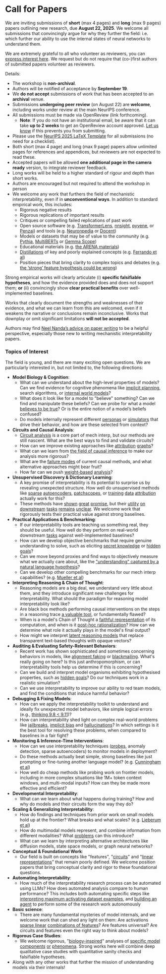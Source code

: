 # Call for Papers
We are inviting submissions of **short** (max 4 pages) and **long** (max 9 pages) papers outlining new research, due **August 22, 2025**. We welcome all submissions that convincingly argue for why they further the field: i.e. which further our ability to use the internal states of neural networks to understand them. 

We are extremely grateful to all who volunteer as reviewers, you can [express interest here](https://www.google.com/url?q=https://docs.google.com/forms/d/e/1FAIpQLSdiw1SJllzoTz_nqzDTzTOGb9DV3W_truQyh-WvYj_QGIi7Mg/viewform?usp%3Ddialog&sa=D&source=editors&ust=1753733279406521&usg=AOvVaw2u4G_yO0LuPSty3IeAUEN-). We request but do not require that (co-)first authors of submitted papers volunteer as reviewers. 

Details: 
* The workshop is **non-archival**.
* Authors will be notified of acceptance by **September 19**.
* We **do not accept** submissions of work that has been accepted to an **archival** venue.
* Submissions **undergoing peer review** (on August 22) are **welcome**, including works under review at the main NeurIPS conference.
* All submissions must be made via OpenReview (link forthcoming).
  * **Note**: If you do not have an institutional email, be aware that it can take **up to 2 weeks** to get an OpenReview account approved. [Let us know](mailto:neurips2025@mechinterpworkshop.com) if this prevents you from submitting.
* Please use the [NeurIPS 2025 LaTeX Template](https://www.google.com/url?q=https://media.neurips.cc/Conferences/NeurIPS2025/Styles.zip&sa=D&source=editors&ust=1753733279407773&usg=AOvVaw1-9JTGUKTjkK6w-dAzjgXn) for all submissions (no need for a checklist).
* Both short (max 4 page) and long (max 9 page) papers allow unlimited pages for references and appendices, but reviewers are not expected to read these.
* Accepted papers will be allowed **one additional page in the camera ready** version, to integrate reviewer feedback.
* Long works will be held to a higher standard of rigour and depth than short works.
* Authors are encouraged but not required to attend the workshop in person
* We welcome any work that furthers the field of mechanistic interpretability, even if in **unconventional ways**. In addition to standard empirical work, this includes:
  * Rigorous negative results
  * Rigorous replications of important results
  * Critiques or compelling failed replications of past work
  * Open source software (e.g. [TransformerLens](https://www.google.com/url?q=https://github.com/neelnanda-io/TransformerLens&sa=D&source=editors&ust=1753733279408964&usg=AOvVaw1l0iOoXoH7lcRyHMSFwgg9), [nnsight](https://www.google.com/url?q=https://github.com/ndif-team/nnsight&sa=D&source=editors&ust=1753733279409036&usg=AOvVaw2x_t_3sF552GWMwcbO6GcR), [pyvene](https://www.google.com/url?q=https://github.com/stanfordnlp/pyvene/tree/main/pyvene/models/mlp&sa=D&source=editors&ust=1753733279409112&usg=AOvVaw3pMoOtlnNBNYMPzaeXyXJF), or [Penzai](https://www.google.com/url?q=https://github.com/google-deepmind/penzai&sa=D&source=editors&ust=1753733279409192&usg=AOvVaw3PrwglqUynlI1zPxeEPdkW)) and tools (e.g. [Neuronpedia](https://www.google.com/url?q=http://neuronpedia.org&sa=D&source=editors&ust=1753733279409282&usg=AOvVaw0PPCPJSQRjtYmKR-1uTtLt) or [Docent](https://www.google.com/url?q=https://transluce.org/introducing-docent&sa=D&source=editors&ust=1753733279409360&usg=AOvVaw0UZ5ZEBj0fIL3o7pQfaQfN))
  * Models or datasets that may be of value to the community (e.g. [Pythia](https://www.google.com/url?q=https://arxiv.org/abs/2304.01373&sa=D&source=editors&ust=1753733279409505&usg=AOvVaw1fO7fL7LJyGhGr0_ZehEL8), [MultiBERTs](https://www.google.com/url?q=https://arxiv.org/abs/2106.16163&sa=D&source=editors&ust=1753733279409565&usg=AOvVaw0-yZN7qDH6knBiSHGdkEsz) or [Gemma Scope](https://www.google.com/url?q=https://arxiv.org/abs/2408.05147&sa=D&source=editors&ust=1753733279409629&usg=AOvVaw1op_iasICfw-HnMOc1fyQV))
  * Educational materials (e.g. [the ARENA materials](https://www.google.com/url?q=https://arena3-chapter1-transformer-interp.streamlit.app/&sa=D&source=editors&ust=1753733279409768&usg=AOvVaw0bAtc12nKoF16sKSCo8wq-))
  * [Distillations](https://www.google.com/url?q=https://distill.pub/2017/research-debt/&sa=D&source=editors&ust=1753733279409858&usg=AOvVaw2HkxZH1z0PUgCALRz-_8IB) of key and poorly explained concepts (e.g. [Ferrando et al](https://www.google.com/url?q=https://arxiv.org/abs/2405.00208&sa=D&source=editors&ust=1753733279409968&usg=AOvVaw1alquKFWcPpULjOPiuUO-y))
  * Position pieces that bring clarity to complex topics and debates (e.g. [the ‘strong’ feature hypothesis could be wrong](https://www.google.com/url?q=https://www.alignmentforum.org/posts/tojtPCCRpKLSHBdpn/the-strong-feature-hypothesis-could-be-wrong&sa=D&source=editors&ust=1753733279410185&usg=AOvVaw2QF1Q01jMIyVB68lXnTLWi))

Strong empirical works will clearly articulate (i) **specific falsifiable hypotheses**, and how the evidence provided does and does not support them; **or** (ii) convincingly show **clear practical benefits** over well-implemented baselines. 

Works that clearly document the strengths and weaknesses of their evidence, and what we can learn from this are welcomed, even if it weakens the narrative or conclusions remain inconclusive. Works that downplay or omit significant limitations **will not be accepted**. 

Authors may find [Neel Nanda’s advice on paper writing](https://www.google.com/url?q=https://www.alignmentforum.org/posts/eJGptPbbFPZGLpjsp/highly-opinionated-advice-on-how-to-write-ml-papers&sa=D&source=editors&ust=1753733279411057&usg=AOvVaw022Ndohn2UPNA3730S7gEv) to be a helpful perspective, especially those new to writing mechanistic interpretability papers. 
### Topics of Interest
The field is young, and there are many exciting open questions. We are particularly interested in, but not limited to, the following directions: 
* **Model Biology & Cognition**:
  * What can we understand about the high-level properties of models? Can we find evidence for cognitive phenomena like [implicit planning](https://www.google.com/url?q=https://transformer-circuits.pub/2025/attribution-graphs/biology.html%23dives-poems&sa=D&source=editors&ust=1753733279411658&usg=AOvVaw0io7pwJRdry6x7ikRo8KS6), search algorithms, or [internal world models](https://www.google.com/url?q=https://arxiv.org/abs/2210.13382&sa=D&source=editors&ust=1753733279411757&usg=AOvVaw0N4_aFZjTlIsjnvaa-l_mw)?
  * What does it look like for a model to "believe" something? Can we find and manipulate these beliefs? Can we probe for what a model [believes to be true](https://www.google.com/url?q=https://arxiv.org/abs/2310.06824&sa=D&source=editors&ust=1753733279411974&usg=AOvVaw0Q0lPa6miI0BYPt1xPaJ-k)? Or is the entire notion of a model’s beliefs confused?
  * Do models internally represent different [personas](https://www.google.com/url?q=https://arxiv.org/abs/2406.12094&sa=D&source=editors&ust=1753733279412160&usg=AOvVaw20ywK9vjDT2-mGO2GQRgtI) or [simulators](https://www.google.com/url?q=https://www.nature.com/articles/s41586-023-06647-8&sa=D&source=editors&ust=1753733279412238&usg=AOvVaw3MGLfPpep4us5YMQ22lBDU) that drive their behavior, and how are these selected from context?
* **Circuits and Causal Analysis**:
  * [Circuit analysis](https://www.google.com/url?q=https://distill.pub/2020/circuits/zoom-in/&sa=D&source=editors&ust=1753733279412459&usg=AOvVaw18ZbpnKq6Lldm-fdop2zM4) is a core part of mech interp, but our methods are still nascent. What are the best ways to find and validate circuits?
  * How can we improve existing approaches like [attribution](https://www.google.com/url?q=https://arxiv.org/abs/2406.11944&sa=D&source=editors&ust=1753733279412718&usg=AOvVaw2Xab3iM8Uhqj2PaoWzYgvb) [graphs](https://www.google.com/url?q=https://transformer-circuits.pub/2025/attribution-graphs/methods.html&sa=D&source=editors&ust=1753733279412801&usg=AOvVaw103T0P3qLr58Wgl8ukIp3e)?
  * What can we learn from [the field of causal inference](https://www.google.com/url?q=https://arxiv.org/abs/2407.04690&sa=D&source=editors&ust=1753733279412952&usg=AOvVaw3Y8NlJU0Ijviag88YGDlzF) to make our analysis more rigorous?
  * What are the [failure modes](https://www.google.com/url?q=https://arxiv.org/abs/2307.15771&sa=D&source=editors&ust=1753733279413117&usg=AOvVaw2NQE7-D_slnE1kff4Pyko_) of current causal methods, and what alternative approaches might bear fruit?
  * How far can we push [weight-based](https://www.google.com/url?q=https://arxiv.org/abs/2301.05217&sa=D&source=editors&ust=1753733279413302&usg=AOvVaw1MhErELmEfZJRGkfpJLnqs) [analysis](https://www.google.com/url?q=https://arxiv.org/abs/2410.08417&sa=D&source=editors&ust=1753733279413365&usg=AOvVaw1e0K4fvnYiCCxpZv4jGVt9)?
* **Unsupervised Discovery & Dictionary Learning**:
  * A key promise of interpretability is its potential to surprise us by revealing unexpected structure. How well do unsupervised methods like [sparse](https://www.google.com/url?q=https://arxiv.org/abs/2103.15949&sa=D&source=editors&ust=1753733279413674&usg=AOvVaw0YVnbeFIjzptrXr7CwaHRk) [autoencoders](https://www.google.com/url?q=https://transformer-circuits.pub/2023/monosemantic-features&sa=D&source=editors&ust=1753733279413754&usg=AOvVaw2EAgx6hFcAsImvs667SWZL), [patch](https://www.google.com/url?q=https://arxiv.org/abs/2401.06102&sa=D&source=editors&ust=1753733279413815&usg=AOvVaw1q7_4A8B2GeFzKHVWHuKrU)[scopes](https://www.google.com/url?q=https://arxiv.org/abs/2403.10949v2&sa=D&source=editors&ust=1753733279413861&usg=AOvVaw39nL31L8KemWlKH71yTHfx), or [training](https://www.google.com/url?q=https://proceedings.mlr.press/v70/koh17a?ref%3Dhttps://githubhelp.com&sa=D&source=editors&ust=1753733279413942&usg=AOvVaw1Tb_hR94XV4q9fpo6oV_4J) [data](https://www.google.com/url?q=https://arxiv.org/abs/2308.03296&sa=D&source=editors&ust=1753733279414002&usg=AOvVaw1YJAIIIyJbqKgr3iIpU-NJ) [attribution](https://www.google.com/url?q=https://arxiv.org/abs/2205.11482&sa=D&source=editors&ust=1753733279414066&usg=AOvVaw1uEFvNun9of4w3FAOqyOpI) actually work for this?
  * These methods have [shown](https://www.google.com/url?q=https://transformer-circuits.pub/2024/scaling-monosemanticity/index.html&sa=D&source=editors&ust=1753733279414217&usg=AOvVaw3bgvheOn-39YGBxsdxTuRo) [great](https://www.google.com/url?q=https://transformer-circuits.pub/2025/attribution-graphs/biology.html&sa=D&source=editors&ust=1753733279414294&usg=AOvVaw1abJmORP8NaI5925p-7qlu) [promise](https://www.google.com/url?q=https://arxiv.org/abs/2503.10965&sa=D&source=editors&ust=1753733279414355&usg=AOvVaw2Qw5j9D0iVDTg78LC1fU1A), but their [utility](https://www.google.com/url?q=https://arxiv.org/abs/2502.16681&sa=D&source=editors&ust=1753733279414424&usg=AOvVaw3-3Uc5Wn-yVqeB6xgEVvdv) [on](https://www.google.com/url?q=https://www.tilderesearch.com/blog/sieve&sa=D&source=editors&ust=1753733279414485&usg=AOvVaw1Z46WnNduDSZM-mBS-LmME) [downstream](https://www.google.com/url?q=https://arxiv.org/abs/2501.17148&sa=D&source=editors&ust=1753733279414549&usg=AOvVaw3grEda8hoyQKnU-S7Vso-0) [tasks](https://www.google.com/url?q=https://transformer-circuits.pub/2024/features-as-classifiers/index.html&sa=D&source=editors&ust=1753733279414625&usg=AOvVaw3a1DauCq73WtEuM7pQj8F1) [remains](https://www.google.com/url?q=https://arxiv.org/abs/2502.04382&sa=D&source=editors&ust=1753733279414684&usg=AOvVaw1sM59XOTAoKtAa6mKi3FhG) [unclear](https://www.google.com/url?q=https://www.alignmentforum.org/posts/4uXCAJNuPKtKBsi28/negative-results-for-saes-on-downstream-tasks&sa=D&source=editors&ust=1753733279414791&usg=AOvVaw1g2Ro-BKEEXUXoTBfv4XL0). We welcome work that rigorously tests their practical value against strong baselines.
* **Practical Applications & Benchmarking**:
  * If our interpretability tools are teaching us something real, they should be useful. How well do they perform on real-world downstream [tasks](https://www.google.com/url?q=https://www.lesswrong.com/posts/wGRnzCFcowRCrpX4Y/downstream-applications-as-validation-of-interpretability&sa=D&source=editors&ust=1753733279415233&usg=AOvVaw2KfgW6cSEE379TPHesISDC) against well-implemented baselines?
  * How can we develop objective benchmarks that require genuine understanding to solve, such as eliciting [secret knowledge](https://www.google.com/url?q=https://arxiv.org/abs/2505.14352&sa=D&source=editors&ust=1753733279415459&usg=AOvVaw0KaNytXRNiSCojnO2nmkfI) or [hidden goals](https://www.google.com/url?q=https://arxiv.org/abs/2503.10965&sa=D&source=editors&ust=1753733279415528&usg=AOvVaw3W1wtzG-53lBjI6_7XqG2Q)?
  * Can we move beyond proxies and find ways to objectively measure what we actually care about, like the ["understanding" captured by a natural language hypothesis](https://www.google.com/url?q=https://arxiv.org/abs/2502.04382&sa=D&source=editors&ust=1753733279415751&usg=AOvVaw1Tel8jlf3jVfH5hqrvHNFS)?
  * Can we develop other compelling benchmarks for our mech interp capabilities? (e.g. [Mueller et al](https://www.google.com/url?q=https://arxiv.org/abs/2504.13151&sa=D&source=editors&ust=1753733279415920&usg=AOvVaw0u7NYQHVk-Y6i0YVHjCb41))
* **Interpreting Reasoning & Chain of Thought**:
  * Reasoning models are a big deal, we understand very little about them, and they introduce significant new challenges for interpretability. What should the paradigm for reasoning model interpretability look like?
  * Are black box methods performing causal interventions on the steps in a reasoning trace [a valuable tool](https://www.google.com/url?q=https://arxiv.org/abs/2506.19143&sa=D&source=editors&ust=1753733279416406&usg=AOvVaw1eqONd7E4ukLSCHrlwXDnZ), or fundamentally flawed?
  * When is a model's Chain of Thought a [faithful representation](https://www.google.com/url?q=https://arxiv.org/abs/2305.04388&sa=D&source=editors&ust=1753733279416569&usg=AOvVaw2-5u5CDISUO2nj_SV984L1) of its computation, and when is it [post-hoc rationalization](https://www.google.com/url?q=https://arxiv.org/abs/2503.08679&sa=D&source=editors&ust=1753733279416690&usg=AOvVaw0dMxomwv29Dou_GHML0Ozh)? How can we determine what role it actually plays in the model's final output?
  * How might we interpret [latent reasoning models](https://www.google.com/url?q=https://arxiv.org/abs/2412.06769&sa=D&source=editors&ust=1753733279416887&usg=AOvVaw37ExdPhRDWHW-lslDo9Dz2) that replace transparent text-based thoughts with opaque vectors?
* **Auditing & Evaluating Safety-Relevant Behaviors**:
  * Recent work has shown sophisticated and sometimes concerning behaviors in models, like [alignment faking](https://www.google.com/url?q=https://arxiv.org/abs/2412.14093&sa=D&source=editors&ust=1753733279417231&usg=AOvVaw0pjOX6Sd7YsD6_4p73g06L) or [blackmailing](https://www.google.com/url?q=https://www.anthropic.com/research/agentic-misalignment&sa=D&source=editors&ust=1753733279417311&usg=AOvVaw2Zy3TZ8J4gcvcWxyNZhrLu). What's really going on here? Is this just anthropomorphism, or can interpretability tools help us determine if this is concerning?
  * Can we build and interpret model organisms exhibiting hypothesised properties, such as [hidden goals](https://www.google.com/url?q=https://arxiv.org/abs/2503.10965&sa=D&source=editors&ust=1753733279417592&usg=AOvVaw0cDWrWUMR7acmkcqrVox7L)? Do our techniques work in a realistic simulation?
  * Can we use interpretability to improve our ability to red team models, and find the conditions that induce harmful behavior?
* **Debugging & Fixing Models**:
  * How can we apply the interpretability toolkit to understand and ideally fix unexpected model behaviors, like simple logical errors (e.g., [thinking 9.8 < 9.11](https://www.google.com/url?q=https://transluce.org/observability-interface&sa=D&source=editors&ust=1753733279418121&usg=AOvVaw1IbGdePWvIHt9iBAtcXH0A))?
  * How can interpretability shed light on complex real-world problems like [jailbreaks](https://www.google.com/url?q=https://transformer-circuits.pub/2025/attribution-graphs/biology.html%23dives-jailbreak&sa=D&source=editors&ust=1753733279418308&usg=AOvVaw2Z4as-U0urRRw2TfltBEyp), [implicit bias](https://www.google.com/url?q=https://arxiv.org/abs/2506.10922&sa=D&source=editors&ust=1753733279418381&usg=AOvVaw1Jzo7GPDP4xAzxhVUes1yh) and [hallucinations](https://www.google.com/url?q=https://arxiv.org/abs/2411.14257&sa=D&source=editors&ust=1753733279418451&usg=AOvVaw2nhLFDctYSmD3nILvRO47r)? In which settings is it the best tool for resolving these problems, when compared to baselines in a fair fight?
* **Monitoring & Inference-Time Interventions**:
  * How can we use interpretability techniques ([probes](https://www.google.com/url?q=https://arxiv.org/abs/2102.12452&sa=D&source=editors&ust=1753733279418778&usg=AOvVaw3LubfvAi1AoAY_JUuUOVD9), anomaly detection, sparse autoencoders) to monitor models in deployment?
  * Do these methods actually beat simple, strong baselines like just prompting or fine-tuning another language model? (e.g. [Cunningham et al](https://www.google.com/url?q=https://alignment.anthropic.com/2025/cheap-monitors/&sa=D&source=editors&ust=1753733279419053&usg=AOvVaw1JuV_GV1oB29rUMSojaQb0))
  * How well do cheap methods like probing work on frontier models, including in more complex situations like 1M+ token context windows, and multi-modal inputs? How can they be made more effective and efficient?
* **Developmental Interpretability**:
  * What can we learn about what happens during training? How and why do models and their circuits form the way they do?
* **Scaling & Generalizing Interpretability**:
  * How do findings and techniques from prior work on small models hold up at the frontier? What breaks and what scales? (e.g. [Lieberum et al](https://www.google.com/url?q=https://arxiv.org/abs/2307.09458&sa=D&source=editors&ust=1753733279419824&usg=AOvVaw1YLPusJzKrzIZOkO4V6unQ))
  * How do multimodal models represent, and combine information from different modalities? What [problems](https://www.google.com/url?q=https://openreview.net/pdf?id%3DVUhRdZp8ke&sa=D&source=editors&ust=1753733279420022&usg=AOvVaw3HK8DKBXf6iIxO_ieyZzcX) can this introduce?
  * What can we learn by interpreting alternative architectures like diffusion models, state space models, or graph neural networks?
* **Conceptual & Foundational Work**:
  * Our field is built on concepts like "features", "[circuits](https://www.google.com/url?q=https://distill.pub/2020/circuits/zoom-in/&sa=D&source=editors&ust=1753733279420408&usg=AOvVaw0--BO8fh1Wjp7DMP6sMK8H)" and “[linear representations](https://www.google.com/url?q=https://transformer-circuits.pub/2024/july-update/index.html%23linear-representations&sa=D&source=editors&ust=1753733279420509&usg=AOvVaw2KqjT1vFv4J4jMatfJJ1Fk)” that remain poorly defined. We welcome position papers that bring conceptual clarity and rigor to these foundational questions.
* **Automating Interpretability**:
  * How much of the interpretability research process can be automated using LLMs? How does automated analysis compare to human performance? This includes both automating specific steps like [interpreting maximum activating dataset examples](https://www.google.com/url?q=https://openaipublic.blob.core.windows.net/neuron-explainer/paper/index.html&sa=D&source=editors&ust=1753733279421031&usg=AOvVaw0EiU23B4VbNVMmSiSAfwFW), and [building an agent](https://www.google.com/url?q=https://arxiv.org/abs/2404.14394&sa=D&source=editors&ust=1753733279421113&usg=AOvVaw1mHxjatRc67c1mbWCzcgUx) to perform some of the research work autonomously
* **Basic science**:
  * There are many fundamental mysteries of model internals, and we welcome work that can shed any light on them: Are activations [sparse linear](https://www.google.com/url?q=https://arxiv.org/abs/1601.03764&sa=D&source=editors&ust=1753733279421437&usg=AOvVaw1kpnr3zWkE-Hkbl1o3jSY_) [combinations of features](https://www.google.com/url?q=https://transformer-circuits.pub/2022/toy_model/index.html&sa=D&source=editors&ust=1753733279421527&usg=AOvVaw08Z7MYYkmYyymOOaVX3XAJ)? Are features universal? Are circuits and features even the right way to think about models?
* **Rigorous Case Studies**:
  * We welcome rigorous, "[biology-inspired](https://www.google.com/url?q=https://distill.pub/2020/circuits/curve-circuits/&sa=D&source=editors&ust=1753733279421824&usg=AOvVaw1QP13PbzYR1bhf8mThZRPR)" analyses of [specific model](https://www.google.com/url?q=https://arxiv.org/abs/2310.04625&sa=D&source=editors&ust=1753733279421906&usg=AOvVaw2nTHXJoSLF989XJA1Kwj9R) [components](https://www.google.com/url?q=https://transformer-circuits.pub/2024/scaling-monosemanticity/index.html&sa=D&source=editors&ust=1753733279421989&usg=AOvVaw0ut366F9kgbE8YQJM728RG) [or](https://www.google.com/url?q=https://arxiv.org/abs/2305.01610&sa=D&source=editors&ust=1753733279422047&usg=AOvVaw1_4jOqdMTim5-QcX87uREc) [phenomena](https://www.google.com/url?q=https://arxiv.org/abs/2306.09346&sa=D&source=editors&ust=1753733279422111&usg=AOvVaw3Fbz_6ej305t37M3NRqvrL). Strong works here will combine deep qualitative case studies with quantitative sanity checks and falsifiable hypotheses.
* Along with any other works that further the mission of understanding models via their internals!